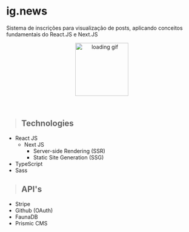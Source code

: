 # ig.news

Sistema de inscrições para visualização de posts, aplicando conceitos fundamentais do React.JS e Next.JS

<p align="center">
<img src="https://c.tenor.com/XasjKGMk_wAAAAAC/load-loading.gif" height="140" alt="loading gif" />
</p>

<br />

> ## Technologies

- React JS
  - Next JS
    - Server-side Rendering (SSR)
    - Static Site Generation (SSG)
- TypeScript
- Sass

> ## API's

- Stripe
- Github (OAuth)
- FaunaDB
- Prismic CMS
